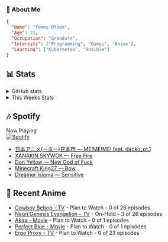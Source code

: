 ### 👋 About Me
```json
{
  "Name": "Tommy Othen",
  "Age": 21,
  "Occupation": "Graudate",
  "Interests": ["Programming", "Games", "Anime"],
  "Learning": ["Kubernetes", "Ansible"]
}
```

## 📊 Stats
<details>
  <summary>GitHub stats</summary>
  <a href="https://github.com/anuraghazra/github-readme-stats">
    <img src="https://github-readme-stats.vercel.app/api?username=tommyothen&show_icons=true&count_private=true&hide=prs,issues">
  </a>
</details>

<details>
  <summary>This Weeks Stats</summary>
  <a href="https://github.com/anuraghazra/github-readme-stats">
    <img src="https://github-readme-stats.vercel.app/api/wakatime?username=tommyothen&cache_seconds=1800&custom_title=Top%20Languages">
  </a>
</details>

## 🎶 Spotify
Now Playing\
[![Spotify](https://novatorem-dasushiasian.vercel.app/api/spotify)](https://open.spotify.com/user/g90805640970)
<!-- LASTFM:START -->
* [日本アニメ&lpar;ーター&rpar;見本市 — ME!ME!ME! feat. daoko_pt.1](https://www.last.fm/music/%E6%97%A5%E6%9C%AC%E3%82%A2%E3%83%8B%E3%83%A1&lpar;%E3%83%BC%E3%82%BF%E3%83%BC&rpar;%E8%A6%8B%E6%9C%AC%E5%B8%82/_/ME!ME!ME!+feat.+daoko_pt.1)
* [XANAKIN SKYWOK — Free Fire](https://www.last.fm/music/XANAKIN+SKYWOK/_/Free+Fire)
* [Don Yellow — New God of Fuck](https://www.last.fm/music/Don+Yellow/_/New+God+of+Fuck)
* [Minecraft King27 — Bow](https://www.last.fm/music/Minecraft+King27/_/Bow)
* [Dreamer Isioma — Sensitive](https://www.last.fm/music/Dreamer+Isioma/_/Sensitive)<!-- LASTFM:END -->

## 🗻 Recent Anime
<!-- ANIME-LIST:START -->
* [Cowboy Bebop - TV](https://myanimelist.net/anime/1/Cowboy_Bebop) - Plan to Watch - 0 of 26 episodes
* [Neon Genesis Evangelion - TV](https://myanimelist.net/anime/30/Neon_Genesis_Evangelion) - On-Hold - 3 of 26 episodes
* [Akira - Movie](https://myanimelist.net/anime/47/Akira) - Plan to Watch - 0 of 1 episodes
* [Perfect Blue - Movie](https://myanimelist.net/anime/437/Perfect_Blue) - Plan to Watch - 0 of 1 episodes
* [Ergo Proxy - TV](https://myanimelist.net/anime/790/Ergo_Proxy) - Plan to Watch - 0 of 23 episodes<!-- ANIME-LIST:END -->
